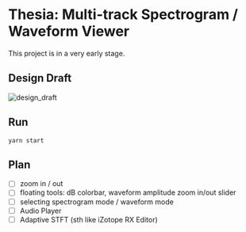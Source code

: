 # Thesia: Multi-track Spectrogram / Waveform Viewer

This project is in a very early stage.

## Design Draft

![design_draft](https://user-images.githubusercontent.com/61383377/102886103-d806b200-4497-11eb-91b2-2e752df089e5.png)

## Run

```
yarn start
```

## Plan

- [ ] zoom in / out
- [ ] floating tools: dB colorbar, waveform amplitude zoom in/out slider
- [ ] selecting spectrogram mode / waveform mode
- [ ] Audio Player
- [ ] Adaptive STFT (sth like iZotope RX Editor)
